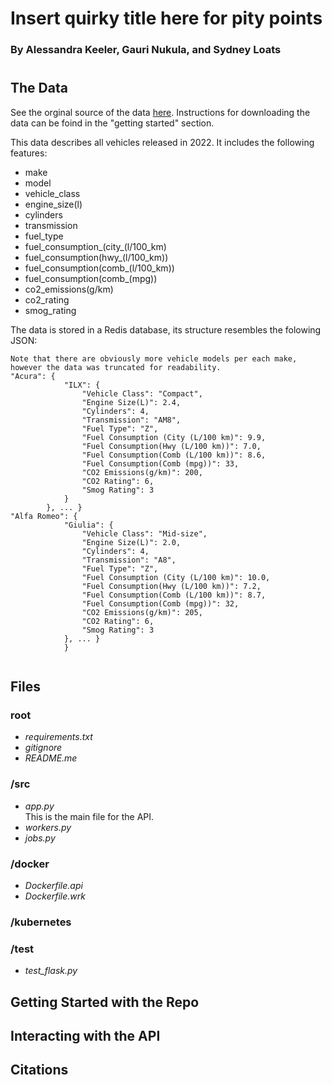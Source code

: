 # Insert quirky title here for pity points 
### By Alessandra Keeler, Gauri Nukula, and Sydney Loats 
#




## **The Data**     
See the orginal source of the data [here](https://www.kaggle.com/datasets/rinichristy/2022-fuel-consumption-ratings). Instructions for downloading the data can be foind in the "getting started" section. 


This data describes all vehicles released in 2022. It includes the following features:

- make 
- model
- vehicle_class
- engine_size(l)
- cylinders
- transmission
- fuel_type
- fuel_consumption_(city_(l/100_km)
- fuel_consumption(hwy_(l/100_km))
- fuel_consumption(comb_(l/100_km))
- fuel_consumption(comb_(mpg))
- co2_emissions(g/km)
- co2_rating
- smog_rating

The data is stored in a Redis database, its structure resembles the folowing JSON: 
```
Note that there are obviously more vehicle models per each make, however the data was truncated for readability. 
"Acura": {
            "ILX": {
                "Vehicle Class": "Compact",
                "Engine Size(L)": 2.4,
                "Cylinders": 4,
                "Transmission": "AM8",
                "Fuel Type": "Z",
                "Fuel Consumption (City (L/100 km)": 9.9,
                "Fuel Consumption(Hwy (L/100 km))": 7.0,
                "Fuel Consumption(Comb (L/100 km))": 8.6,
                "Fuel Consumption(Comb (mpg))": 33,
                "CO2 Emissions(g/km)": 200,
                "CO2 Rating": 6,
                "Smog Rating": 3
            }
        }, ... }
"Alfa Romeo": {
            "Giulia": {
                "Vehicle Class": "Mid-size",
                "Engine Size(L)": 2.0,
                "Cylinders": 4,
                "Transmission": "A8",
                "Fuel Type": "Z",
                "Fuel Consumption (City (L/100 km)": 10.0,
                "Fuel Consumption(Hwy (L/100 km))": 7.2,
                "Fuel Consumption(Comb (L/100 km))": 8.7,
                "Fuel Consumption(Comb (mpg))": 32,
                "CO2 Emissions(g/km)": 205,
                "CO2 Rating": 6,
                "Smog Rating": 3
            }, ... }
            }
        

```


## **Files**
### **root**
- *requirements.txt*
- *gitignore*
- *README.me*



### **/src**  
- *app.py*  
        This is the main file for the API. 
- *workers.py* 
- *jobs.py*

### /docker
- *Dockerfile.api*
- *Dockerfile.wrk*



### /kubernetes 



### /test
- *test_flask.py*




## **Getting Started with the Repo**
## **Interacting with the API**


## **Citations**




